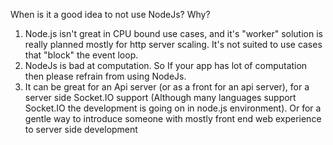 When is it a good idea to not use NodeJs? Why? 

1. Node.js isn't great in CPU bound use cases, and it's "worker" solution is really planned mostly for http server scaling. It's not suited to use cases that "block" the event loop.
2. NodeJs is bad at computation. So If your app has lot of computation then please refrain from using NodeJs.
3. It can be great for an Api server (or as a front for an api server), for a server side Socket.IO support (Although many languages support Socket.IO the development is going on in node.js environment). Or for a gentle way to introduce someone with mostly front end web experience to server side development